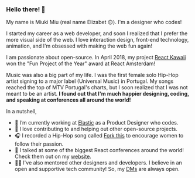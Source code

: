 ### Hello there! 👋

My name is Miuki Miu (real name Elizabet 🙃). I'm a designer who codes!

I started my career as a web developer, and soon I realized that I prefer the more visual side of the web. I love interaction design, front-end technology, animation, and I'm obsessed with making the web fun again!

I am passionate about open-source. In April 2018, my project [React Kawaii](https://github.com/miukimiu/react-kawaii) won the "Fun Project of the Year" award at React Amsterdam!

Music was also a big part of my life. I was the first female solo Hip-Hop artist signing to a major label (Universal Music) in Portugal. My songs reached the top of MTV Portugal's charts, but I soon realized that I was not meant to be an artist. <b>I found out that I'm much happier designing, coding, and speaking at conferences all around the world!</b>

In a nutshell, 

- 🔭 I’m currently working at [Elastic](https://elastic.github.io/) as a Product Designer who codes.
- 🤔 I love contributing to and helping out other open-source projects.
- 🎧 I recorded a Hip-Hop song called [Fork this](https://github.com/miukimiu/fork-this) to encourage women to follow their passion. 
- 🎤 I talked at some of the biggest React conferences around the world! Check them out on my [website](https://www.miukimiu.com/). 
- 🤗💙 I've also mentored other designers and developers. I believe in an open and supportive tech community! So, my [DMs](http://www.twitter.com/miukimiu) are always open.
